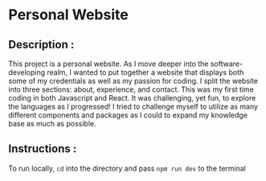# Personal Website

## Description :
This project is a personal website. As I move deeper into the software-developing realm, I wanted to put together a website that displays both some of my credentials as well as my passion for coding. I split the website into three sections: about, experience, and contact. This was my first time coding in both Javascript and React. It was challenging, yet fun, to explore the languages as I progressed! I tried to challenge myself to utilize as many different components and packages as I could to expand my knowledge base as much as possible.

## Instructions :
To run locally, `cd` into the directory and pass `npm run dev` to the terminal

